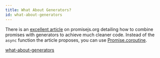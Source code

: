```yaml
---
title: What About Generators?
id: what-about-generators
---
```


There is an [excellent article](https://www.promisejs.org/generators/) on promisejs.org detailing how to combine promises with generators to achieve much cleaner code. Instead of the `async` function the article proposes, you can use [Promise.coroutine](.).

[what-about-generators](unfinished-article)
